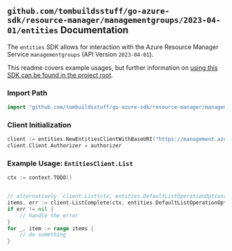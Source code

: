 
## `github.com/tombuildsstuff/go-azure-sdk/resource-manager/managementgroups/2023-04-01/entities` Documentation

The `entities` SDK allows for interaction with the Azure Resource Manager Service `managementgroups` (API Version `2023-04-01`).

This readme covers example usages, but further information on [using this SDK can be found in the project root](https://github.com/tombuildsstuff/go-azure-sdk/tree/main/docs).

### Import Path

```go
import "github.com/tombuildsstuff/go-azure-sdk/resource-manager/managementgroups/2023-04-01/entities"
```


### Client Initialization

```go
client := entities.NewEntitiesClientWithBaseURI("https://management.azure.com")
client.Client.Authorizer = authorizer
```


### Example Usage: `EntitiesClient.List`

```go
ctx := context.TODO()


// alternatively `client.List(ctx, entities.DefaultListOperationOptions())` can be used to do batched pagination
items, err := client.ListComplete(ctx, entities.DefaultListOperationOptions())
if err != nil {
	// handle the error
}
for _, item := range items {
	// do something
}
```
